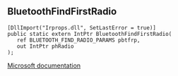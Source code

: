## BluetoothFindFirstRadio

```
[DllImport("Irprops.dll", SetLastError = true)]
public static extern IntPtr BluetoothFindFirstRadio(
   ref BLUETOOTH_FIND_RADIO_PARAMS pbtfrp,
   out IntPtr phRadio
);
```

[Microsoft documentation](https://docs.microsoft.com/en-us/windows/win32/api/bluetoothapis/nf-bluetoothapis-bluetoothfindfirstradio)
